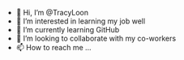 - 👋 Hi, I’m @TracyLoon
- 👀 I’m interested in learning my job well
- 🌱 I’m currently learning GitHub
- 💞️ I’m looking to collaborate with my co-workers
- 📫 How to reach me ...

<!---
TracyLoon/TracyLoon is a ✨ special ✨ repository because its `README.md` (this file) appears on your GitHub profile.
You can click the Preview link to take a look at your changes.
--->
